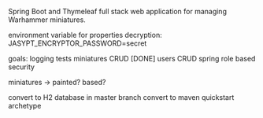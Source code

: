 Spring Boot and Thymeleaf full stack web application for managing Warhammer miniatures.

environment variable for properties decryption:
JASYPT_ENCRYPTOR_PASSWORD=secret

goals:
logging
tests
miniatures CRUD [DONE]
users CRUD
spring role based security


miniatures -> painted? based?

convert to H2 database in master branch 
convert to maven quickstart archetype

    